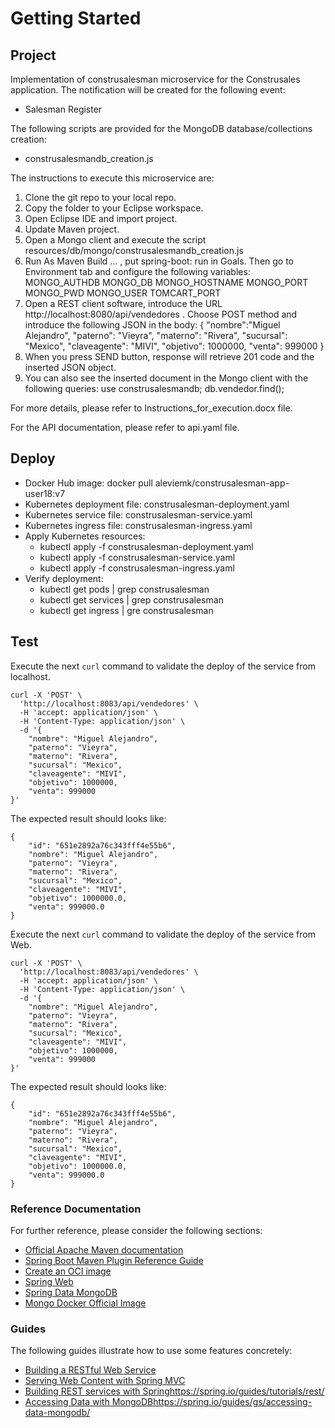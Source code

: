 # Getting Started

## Project
Implementation of construsalesman microservice for the Construsales application. The notification will be created for the following event:

* Salesman Register

The following scripts are provided for the MongoDB database/collections creation:

* construsalesmandb_creation.js

The instructions to execute this microservice are:
1.	Clone the git repo to your local repo.
2.	Copy the folder to your Eclipse workspace.
3.	Open Eclipse IDE and import project.
4.	Update Maven project.
5.	Open a Mongo client and execute the script resources/db/mongo/construsalesmandb_creation.js
6.	Run As Maven Build … , put spring-boot: run in Goals. Then go to Environment tab and configure the following variables:
MONGO_AUTHDB
MONGO_DB
MONGO_HOSTNAME
MONGO_PORT
MONGO_PWD
MONGO_USER
TOMCART_PORT
7.	Open a REST client software, introduce the URL http://localhost:8080/api/vendedores . Choose POST method and introduce the following JSON in the body:
{
    "nombre":"Miguel Alejandro",
    "paterno": "Vieyra",
    "materno": "Rivera",
    "sucursal": "Mexico",
    "claveagente": "MIVI",
    "objetivo": 1000000,
    "venta": 999000
}
8.	When you press SEND button, response will retrieve 201 code and the inserted JSON object.
9.	You can also see the inserted document in the Mongo client with the following queries:
use construsalesmandb;
db.vendedor.find();

For more details, please refer to Instructions_for_execution.docx file.

For the API documentation, please refer to api.yaml file.


## Deploy

* Docker Hub image: docker pull aleviemk/construsalesman-app-user18:v7
* Kubernetes deployment file: construsalesman-deployment.yaml
* Kubernetes service file: construsalesman-service.yaml
* Kubernetes ingress file: construsalesman-ingress.yaml
* Apply Kubernetes resources:
    * kubectl apply -f construsalesman-deployment.yaml
    * kubectl apply -f construsalesman-service.yaml
    * kubectl apply -f construsalesman-ingress.yaml
* Verify deployment:
    * kubectl get pods | grep construsalesman
    * kubectl get services | grep construsalesman
    * kubectl get ingress | gre construsalesman

## Test
Execute the next `curl` command to validate the deploy of the service from localhost.
```
curl -X 'POST' \
  'http://localhost:8083/api/vendedores' \
  -H 'accept: application/json' \
  -H 'Content-Type: application/json' \
  -d '{
    "nombre": "Miguel Alejandro",
    "paterno": "Vieyra",
    "materno": "Rivera",
    "sucursal": "Mexico",
    "claveagente": "MIVI",
    "objetivo": 1000000,
    "venta": 999000
}'
```
The expected result should looks like:
```
{
    "id": "651e2892a76c343fff4e55b6",
    "nombre": "Miguel Alejandro",
    "paterno": "Vieyra",
    "materno": "Rivera",
    "sucursal": "Mexico",
    "claveagente": "MIVI",
    "objetivo": 1000000.0,
    "venta": 999000.0
}
```
Execute the next `curl` command to validate the deploy of the service from Web.
```
curl -X 'POST' \
  'http://localhost:8083/api/vendedores' \
  -H 'accept: application/json' \
  -H 'Content-Type: application/json' \
  -d '{
    "nombre": "Miguel Alejandro",
    "paterno": "Vieyra",
    "materno": "Rivera",
    "sucursal": "Mexico",
    "claveagente": "MIVI",
    "objetivo": 1000000,
    "venta": 999000
}'
```
The expected result should looks like:
```
{
    "id": "651e2892a76c343fff4e55b6",
    "nombre": "Miguel Alejandro",
    "paterno": "Vieyra",
    "materno": "Rivera",
    "sucursal": "Mexico",
    "claveagente": "MIVI",
    "objetivo": 1000000.0,
    "venta": 999000.0
}
```
### Reference Documentation
For further reference, please consider the following sections:

* [Official Apache Maven documentation](https://maven.apache.org/guides/index.html)
* [Spring Boot Maven Plugin Reference Guide](https://docs.spring.io/spring-boot/docs/2.7.15/maven-plugin/reference/html/)
* [Create an OCI image](https://docs.spring.io/spring-boot/docs/2.7.15/maven-plugin/reference/html/#build-image)
* [Spring Web](https://docs.spring.io/spring-boot/docs/2.7.15/reference/htmlsingle/index.html#web)
* [Spring Data MongoDB](https://docs.spring.io/spring-boot/docs/2.7.15/reference/htmlsingle/index.html#data.nosql.mongodb)
* [Mongo Docker Official Image](https://hub.docker.com/_/mongo)

### Guides
The following guides illustrate how to use some features concretely:

* [Building a RESTful Web Service](https://spring.io/guides/gs/rest-service/)
* [Serving Web Content with Spring MVC](https://spring.io/guides/gs/serving-web-content/)
* [Building REST services with Spring](https://spring.io/guides/tutorials/rest/)https://spring.io/guides/tutorials/rest/
* [Accessing Data with MongoDB](https://spring.io/guides/gs/accessing-data-mongodb/)https://spring.io/guides/gs/accessing-data-mongodb/
